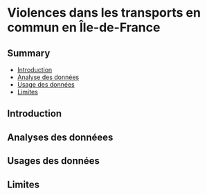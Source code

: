 # Violences dans les transports en commun en Île-de-France

## Summary
* [Introduction](#introduction)
* [Analyse des données](#analyses-des-données)
* [Usage des données](#usage-des-données)
* [Limites](#limites)



## Introduction

## Analyses des donnéees

## Usages des données

## Limites

